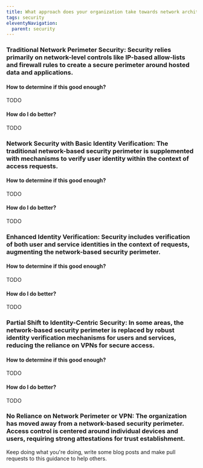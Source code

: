 ```yaml
---
title: What approach does your organization take towards network architecture for security?
tags: security
eleventyNavigation:
  parent: security
---
```


### **Traditional Network Perimeter Security:** Security relies primarily on network-level controls like IP-based allow-lists and firewall rules to create a secure perimeter around hosted data and applications.

#### How to determine if this good enough?

TODO

#### How do I do better?

TODO

### **Network Security with Basic Identity Verification:** The traditional network-based security perimeter is supplemented with mechanisms to verify user identity within the context of access requests.

#### How to determine if this good enough?

TODO

#### How do I do better?

TODO

### **Enhanced Identity Verification:** Security includes verification of both user and service identities in the context of requests, augmenting the network-based security perimeter.

#### How to determine if this good enough?

TODO

#### How do I do better?

TODO

### **Partial Shift to Identity-Centric Security:** In some areas, the network-based security perimeter is replaced by robust identity verification mechanisms for users and services, reducing the reliance on VPNs for secure access.

#### How to determine if this good enough?

TODO

#### How do I do better?

TODO

### **No Reliance on Network Perimeter or VPN:** The organization has moved away from a network-based security perimeter. Access control is centered around individual devices and users, requiring strong attestations for trust establishment.

Keep doing what you're doing, write some blog posts and make pull requests to this guidance to help others.
